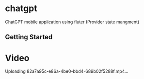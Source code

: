 # chatgpt

ChatGPT mobile application using fluter (Provider state mangment)

## Getting Started
# Video

Uploading 82a7a95c-e86a-4be0-bbd4-689b02f5288f.mp4…


